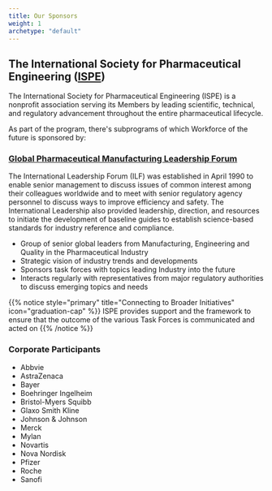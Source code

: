 ```yaml
---
title: Our Sponsors
weight: 1
archetype: "default"
---
```



## The International Society for Pharmaceutical Engineering ([ISPE](https://ispe.org/about))
The International Society for Pharmaceutical Engineering (ISPE) is a nonprofit association serving its Members by leading scientific, technical, and regulatory advancement throughout the entire pharmaceutical lifecycle.

As part of the program, there's subprograms of which Workforce of the future is sponsored by:

### [Global Pharmaceutical Manufacturing Leadership Forum](https://ispe.org/about/global-pharmaceutical-manufacturing-leadership-forum)
The International Leadership Forum (ILF) was established in April 1990 to enable senior management to discuss issues of common interest among their colleagues worldwide and to meet with senior regulatory agency personnel to discuss ways to improve efficiency and safety. The International Leadership also provided leadership, direction, and resources to initiate the development of baseline guides to establish science-based standards for industry reference and compliance.

- Group of senior global leaders from Manufacturing, Engineering and Quality in the Pharmaceutical Industry
- Strategic vision of industry trends and developments 
- Sponsors task forces with topics leading Industry into the future
- Interacts regularly with representatives from major regulatory authorities to discuss emerging topics and needs

{{% notice style="primary" title="Connecting to Broader Initiatives" icon="graduation-cap" %}}
ISPE provides support and the framework to ensure that the outcome of the various Task Forces is communicated and acted on
{{% /notice %}}

### Corporate Participants

- Abbvie
- AstraZenaca
- Bayer
- Boehringer Ingelheim
- Bristol-Myers Squibb
- Glaxo Smith Kline
- Johnson & Johnson
- Merck
- Mylan
- Novartis
- Nova Nordisk
- Pfizer
- Roche
- Sanofi